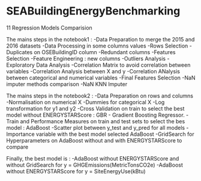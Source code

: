 # SEABuildingEnergyBenchmarking
11 Regression Models Comparision


The mains steps in the notebook1 :
  -Data Preparation to merge the 2015 and 2016 datasets
  -Data Processing in some columns values
  -Rows Selection
  -Duplicates on OSEBuildingID column
  -Redundant columns
  -Features Selection
  -Feature Engineering : new columns
  -Outliers Analysis
  -Exploratory Data Analysis
  -Correlation Matrix to avoid correlation between variables
  -Correlation Analysis between X and y
  -Correlation ANalysis between categorical and numerical variables
  -Final Features Selection
  -NaN imputer methods comparison 
  -NaN KNN Imputer

The mains steps in the notebook2 :
  -Data Preparation on rows and columns
  -Normalisation on numerical X
  -Dummies for categorical X
  -Log transformation for y1 and y2
  -Cross Validation on train to select the best model without ENERGYSTARScore : GBR - Gradient Boosting Regressor.
  -Train and Performance Measures on train and test sets to select the bes model : AdaBoost 
  -Scatter plot between y_test and y_pred for all models
  -Importance variable with the best model selected AdaBoost
  -GridSearch for Hyperparameters on AdaBoost without and with ENERGYSTARScore to compare

Finally, the best model is : 
  -AdaBoost without ENERGYSTARScore and without GridSearch for y = GHGEmissions(MetricTonsCO2e)
  -AdaBoost without ENERGYSTARScore for y = SiteEnergyUse(kBtu)
